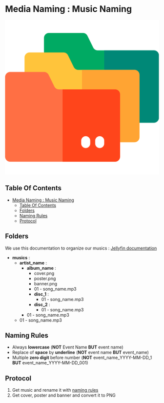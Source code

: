 # Media Naming : Music Naming

![Icon](../icon.png)

## Table Of Contents

- [Media Naming : Music Naming](#media-naming--music-naming)
  - [Table Of Contents](#table-of-contents)
  - [Folders](#folders)
  - [Naming Rules](#naming-rules)
  - [Protocol](#protocol)

## Folders

We use this documentation to organize our musics : [Jellyfin documentation](https://jellyfin.org/docs/general/server/media/music)

- **musics** :
  - **artist_name** :
    - **album_name** :
      - cover.png
      - poster.png
      - banner.png
      - 01 - song_name.mp3
      - **disc_1** :
        - 01 - song_name.mp3
      - **disc_2** :
        - 01 - song_name.mp3
    - 01 - song_name.mp3
  - 01 - song_name.mp3

## Naming Rules

- Always **lowercase** (**NOT** Event Name **BUT** event name)
- Replace of **space** by **underline** (**NOT** event name **BUT** event_name)
- Multiple **zero digit** before number (**NOT** event_name_YYYY-MM-DD_1 **BUT** event_name_YYYY-MM-DD_001)

## Protocol

1) Get music and rename it with [naming rules](#naming-rules)
2) Get cover, poster and banner and convert it to PNG
